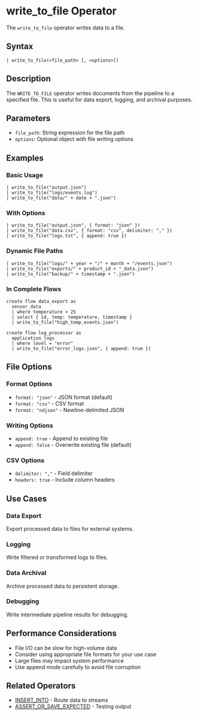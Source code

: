 # write_to_file Operator

The `write_to_file` operator writes data to a file.

## Syntax

```jsonjet
| write_to_file(<file_path> [, <options>])
```

## Description

The `WRITE_TO_FILE` operator writes documents from the pipeline to a specified file. This is useful for data export, logging, and archival purposes.

## Parameters

- `file_path`: String expression for the file path
- `options`: Optional object with file writing options

## Examples

### Basic Usage

```jsonjet
| write_to_file("output.json")
| write_to_file("logs/events.log")
| write_to_file("data/" + date + ".json")
```

### With Options

```jsonjet
| write_to_file("output.json", { format: "json" })
| write_to_file("data.csv", { format: "csv", delimiter: "," })
| write_to_file("logs.txt", { append: true })
```

### Dynamic File Paths

```jsonjet
| write_to_file("logs/" + year + "/" + month + "/events.json")
| write_to_file("exports/" + product_id + "_data.json")
| write_to_file("backup/" + timestamp + ".json")
```

### In Complete Flows

```jsonjet
create flow data_export as
  sensor_data
  | where temperature > 25
  | select { id, temp: temperature, timestamp }
  | write_to_file("high_temp_events.json")

create flow log_processor as
  application_logs
  | where level = "error"
  | write_to_file("error_logs.json", { append: true })
```

## File Options

### Format Options
- `format: "json"` - JSON format (default)
- `format: "csv"` - CSV format
- `format: "ndjson"` - Newline-delimited JSON

### Writing Options
- `append: true` - Append to existing file
- `append: false` - Overwrite existing file (default)

### CSV Options
- `delimiter: ","` - Field delimiter
- `headers: true` - Include column headers

## Use Cases

### Data Export
Export processed data to files for external systems.

### Logging
Write filtered or transformed logs to files.

### Data Archival
Archive processed data to persistent storage.

### Debugging
Write intermediate pipeline results for debugging.

## Performance Considerations

- File I/O can be slow for high-volume data
- Consider using appropriate file formats for your use case
- Large files may impact system performance
- Use append mode carefully to avoid file corruption

## Related Operators

- [INSERT_INTO](./insert-into.md) - Route data to streams
- [ASSERT_OR_SAVE_EXPECTED](./assert-or-save-expected.md) - Testing output 
